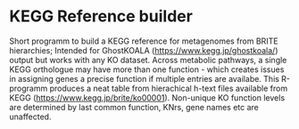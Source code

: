 # KEGG Reference builder
Short programm to build a KEGG reference for metagenomes from BRITE hierarchies; Intended for GhostKOALA (https://www.kegg.jp/ghostkoala/) output but works with any KO dataset.
Across metabolic pathways, a single KEGG orthologue may have more than one function - which creates issues in assigning genes a precise function if multiple entries are availabe. 
This R-programm produces a neat table from hierachical h-text files available from KEGG (https://www.kegg.jp/brite/ko00001). Non-unique KO function levels are determined by last common function, KNrs, gene names etc are unaffected. 


